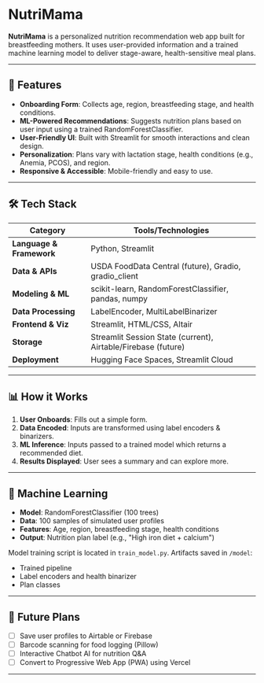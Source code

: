 # NutriMama

**NutriMama** is a personalized nutrition recommendation web app built for breastfeeding mothers. It uses user-provided information and a trained machine learning model to deliver stage-aware, health-sensitive meal plans.

---

## 🌟 Features

- **Onboarding Form**: Collects age, region, breastfeeding stage, and health conditions.
- **ML-Powered Recommendations**: Suggests nutrition plans based on user input using a trained RandomForestClassifier.
- **User-Friendly UI**: Built with Streamlit for smooth interactions and clean design.
- **Personalization**: Plans vary with lactation stage, health conditions (e.g., Anemia, PCOS), and region.
- **Responsive & Accessible**: Mobile-friendly and easy to use.

---

## 🛠 Tech Stack

| Category              | Tools/Technologies |
|-----------------------|--------------------|
| **Language & Framework** | Python, Streamlit |
| **Data & APIs**          | USDA FoodData Central (future), Gradio, gradio_client |
| **Modeling & ML**        | scikit-learn, RandomForestClassifier, pandas, numpy |
| **Data Processing**      | LabelEncoder, MultiLabelBinarizer |
| **Frontend & Viz**       | Streamlit, HTML/CSS, Altair |
| **Storage**              | Streamlit Session State (current), Airtable/Firebase (future) |
| **Deployment**           | Hugging Face Spaces, Streamlit Cloud |

---

## 📊 How it Works

1. **User Onboards**: Fills out a simple form.
2. **Data Encoded**: Inputs are transformed using label encoders & binarizers.
3. **ML Inference**: Inputs passed to a trained model which returns a recommended diet.
4. **Results Displayed**: User sees a summary and can explore more.

---

## 🧠 Machine Learning

- **Model**: RandomForestClassifier (100 trees)
- **Data**: 100 samples of simulated user profiles
- **Features**: Age, region, breastfeeding stage, health conditions
- **Output**: Nutrition plan label (e.g., "High iron diet + calcium")

Model training script is located in `train_model.py`. Artifacts saved in `/model`:
- Trained pipeline
- Label encoders and health binarizer
- Plan classes

---

## 🔮 Future Plans

- [ ] Save user profiles to Airtable or Firebase
- [ ] Barcode scanning for food logging (Pillow)
- [ ] Interactive Chatbot AI for nutrition Q&A
- [ ] Convert to Progressive Web App (PWA) using Vercel

---



